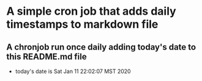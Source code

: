 A simple cron job that adds daily timestamps to markdown file
============================================================
## A chronjob run once daily adding today's date to this README.md file
* today's date is Sat Jan 11 22:02:07 MST 2020

